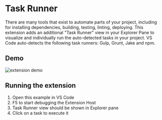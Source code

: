 # Task Runner

There are many tools that exist to automate parts of your project, including for installing dependencies, building, testing, linting, deploying. This extension adds an additional "Task Runner" view in your Explorer Pane to visualize and individually run the auto-detected tasks in your project. VS Code auto-detects the following task runners: Gulp, Grunt, Jake and npm.


## Demo


![extension demo](https://github.com/sana-ajani/taskrunner-code/blob/master/assets/taskrunner.gif?raw=true)


## Running the extension
1. Open this example in VS Code
2. F5 to start debugging the Extension Host
3. Task Runner view should be shown in Explorer pane
4. Click on a task to execute it